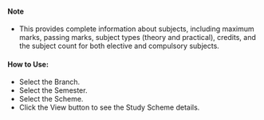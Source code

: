 
#### **Note**
* This provides complete information about subjects, including maximum marks, passing marks, subject types (theory and practical), credits, and the   subject count for both elective and compulsory subjects.
#### **How to Use:**
* Select the Branch.
* Select the Semester.
* Select the Scheme.
* Click the View button to see the Study Scheme details.
